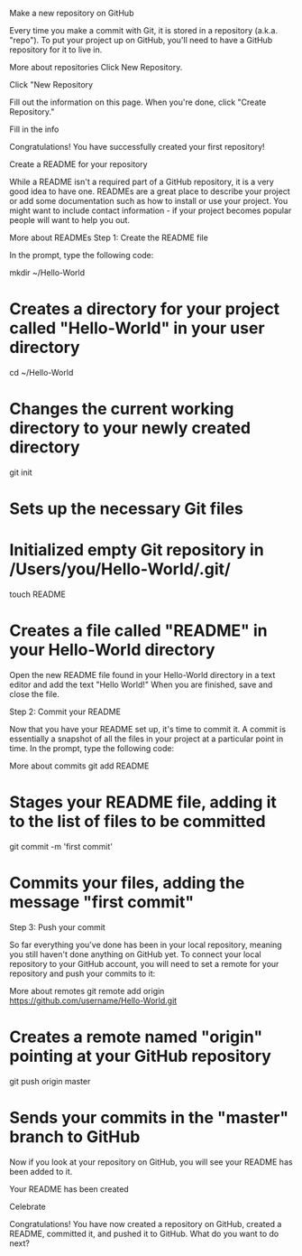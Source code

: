

Make a new repository on GitHub

Every time you make a commit with Git, it is stored in a repository (a.k.a. "repo"). To put your project up on GitHub, you'll need to have a GitHub repository for it to live in.

More about repositories
Click New Repository.

Click "New Repository

Fill out the information on this page. When you're done, click "Create Repository."

Fill in the info

Congratulations! You have successfully created your first repository!

Create a README for your repository

While a README isn't a required part of a GitHub repository, it is a very good idea to have one. READMEs are a great place to describe your project or add some documentation such as how to install or use your project. You might want to include contact information - if your project becomes popular people will want to help you out.

More about READMEs
Step 1: Create the README file

In the prompt, type the following code:

mkdir ~/Hello-World
# Creates a directory for your project called "Hello-World" in your user directory

cd ~/Hello-World
# Changes the current working directory to your newly created directory

git init
# Sets up the necessary Git files
# Initialized empty Git repository in /Users/you/Hello-World/.git/

touch README
# Creates a file called "README" in your Hello-World directory
Open the new README file found in your Hello-World directory in a text editor and add the text "Hello World!" When you are finished, save and close the file.

Step 2: Commit your README

Now that you have your README set up, it's time to commit it. A commit is essentially a snapshot of all the files in your project at a particular point in time. In the prompt, type the following code:

More about commits
git add README
# Stages your README file, adding it to the list of files to be committed

git commit -m 'first commit'
# Commits your files, adding the message "first commit"
Step 3: Push your commit

So far everything you've done has been in your local repository, meaning you still haven't done anything on GitHub yet. To connect your local repository to your GitHub account, you will need to set a remote for your repository and push your commits to it:

More about remotes
git remote add origin https://github.com/username/Hello-World.git
# Creates a remote named "origin" pointing at your GitHub repository

git push origin master
# Sends your commits in the "master" branch to GitHub
Now if you look at your repository on GitHub, you will see your README has been added to it.

Your README has been created

Celebrate

Congratulations! You have now created a repository on GitHub, created a README, committed it, and pushed it to GitHub. What do you want to do next?
